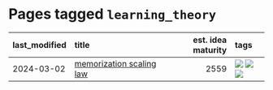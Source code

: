 # Pages tagged `learning_theory`

|last_modified|title|est. idea maturity|tags
|:---|:---|---:|:---|
|2024-03-02|[memorization scaling law](../memorization_scaling_law.md)|2559|[![](https://img.shields.io/badge/tag-experimental-b08442)](../tags/experimental.md) [![](https://img.shields.io/badge/tag-learning_theory-d3fceb)](../tags/learning_theory.md) [![](https://img.shields.io/badge/tag-scaling-d46ff4)](../tags/scaling.md)|